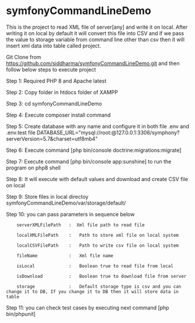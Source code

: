 # symfonyCommandLineDemo

This is the project to read XML file of server[any] and write it on local.
After writing it on local by default it will convert this file into CSV and if we pass the value to storage variable from command line other than csv then it will insert xml data into table called project.

Git Clone from https://github.com/siddharma/symfonyCommandLineDemo.git and then follow below steps to execute project


Step 1: Required PHP 8 and Apache latest

Step 2: Copy folder in htdocs folder of XAMPP

Step 3: cd symfonyCommandLineDemo

Step 4: Execute composer install command

Step 5: Create database with any name and configure it in both file .env and .env.test file
        DATABASE_URL="mysql://root:@127.0.0.1:3306/symphony?serverVersion=5.7&charset=utf8mb4"

Step 6: Execute command [php bin/console doctrine:migrations:migrate]

Step 7: Execute command [php bin/console app:sunshine] to run the program on php8 shell 

Step 8: It will execute with default values and download and create CSV file on local

Step 9: Store files in local directoy symfonyCommandLineDemo/var/storage/default/

Step 10: you can pass parameters in sequence below 

        serverXMLFilePath   :  Xml file path to read file

        localXMLFilePath    :   Path to store xml file on local system            
        
        localCSVFilePath    :   Path to write csv file on local system
        
        fileName            :   Xml file name
        
        isLocal             :   Boolean true to read file from local
        
        isDownload          :   Boolean true to download file from server
        
        storage             :   Default storage type is csv and you can change it to DB, If you change it to DB then it will store data in table

Step 11: you can check test cases by executing next command [php bin/phpunit] 
